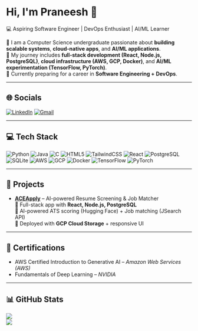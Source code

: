 # Hi, I'm Praneesh 👋
💻 Aspiring Software Engineer | DevOps Enthusiast | AI/ML Learner  

🎯 I am a Computer Science undergraduate passionate about **building scalable systems**, **cloud-native apps**, and **AI/ML applications**.  
🚀 My journey includes **full-stack development (React, Node.js, PostgreSQL)**, **cloud infrastructure (AWS, GCP, Docker)**, and **AI/ML experimentation (TensorFlow, PyTorch)**.  
🌱 Currently preparing for a career in **Software Engineering + DevOps**.  

---

## 🌐 Socials
[![LinkedIn](https://img.shields.io/badge/LinkedIn-%230077B5?style=for-the-badge&logo=linkedin&logoColor=white)](https://www.linkedin.com/in/praneesh-l-n-246141328) 
[![Gmail](https://img.shields.io/badge/Email-D14836?style=for-the-badge&logo=gmail&logoColor=white)](mailto:praneesh2006naray@gmail.com)

---

## 💻 Tech Stack
![Python](https://img.shields.io/badge/Python-3776AB?style=for-the-badge&logo=python&logoColor=white)
![Java](https://img.shields.io/badge/Java-ED8B00?style=for-the-badge&logo=java&logoColor=white)
![C](https://img.shields.io/badge/C-00599C?style=for-the-badge&logo=c&logoColor=white)
![HTML5](https://img.shields.io/badge/HTML5-E34F26?style=for-the-badge&logo=html5&logoColor=white)
![TailwindCSS](https://img.shields.io/badge/TailwindCSS-38B2AC?style=for-the-badge&logo=tailwind-css&logoColor=white)
![React](https://img.shields.io/badge/React-20232A?style=for-the-badge&logo=react&logoColor=61DAFB)
![PostgreSQL](https://img.shields.io/badge/PostgreSQL-316192?style=for-the-badge&logo=postgresql&logoColor=white)
![SQLite](https://img.shields.io/badge/SQLite-07405E?style=for-the-badge&logo=sqlite&logoColor=white)
![AWS](https://img.shields.io/badge/AWS-232F3E?style=for-the-badge&logo=amazon-aws&logoColor=white)
![GCP](https://img.shields.io/badge/GCP-4285F4?style=for-the-badge&logo=google-cloud&logoColor=white)
![Docker](https://img.shields.io/badge/Docker-2496ED?style=for-the-badge&logo=docker&logoColor=white)
![TensorFlow](https://img.shields.io/badge/TensorFlow-FF6F00?style=for-the-badge&logo=tensorflow&logoColor=white)
![PyTorch](https://img.shields.io/badge/PyTorch-EE4C2C?style=for-the-badge&logo=pytorch&logoColor=white)

---

## 🚀 Projects
- **[ACEApply](#)** – AI-powered Resume Screening & Job Matcher  
  🔹 Full-stack app with **React, Node.js, PostgreSQL**  
  🔹 AI-powered ATS scoring (Hugging Face) + Job matching (JSearch API)  
  🔹 Deployed with **GCP Cloud Storage** + responsive UI  

---

## 📜 Certifications
- AWS Certified Introduction to Generative AI – *Amazon Web Services (AWS)*  
- Fundamentals of Deep Learning – *NVIDIA*  

---

## 📊 GitHub Stats
![](https://github-readme-stats.vercel.app/api?username=praneeshln&show_icons=true&theme=radical)  
![](https://github-readme-streak-stats.herokuapp.com/?user=praneeshln&theme=radical&hide_border=false)  
